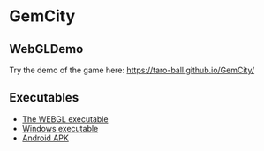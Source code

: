# GemCity
## WebGLDemo
Try the demo of the game here: https://taro-ball.github.io/GemCity/

## Executables
- [The WEBGL executable](/docs)
- [Windows executable](https://github.com/taro-ball/GemCity/raw/master/GemCityWindows.zip)
- [Android APK](https://github.com/taro-ball/GemCity/raw/master/GemCity.apk)
